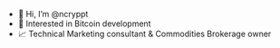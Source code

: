- 👋 Hi, I’m @ncryppt
- 👀 Interested in Bitcoin development 
- 📈 Technical Marketing consultant & Commodities Brokerage owner

<!---
ncryppt/ncryppt is a ✨ special ✨ repository because its `README.md` (this file) appears on your GitHub profile.
You can click the Preview link to take a look at your changes.
--->
